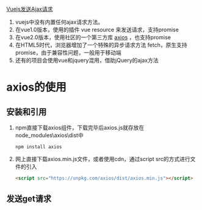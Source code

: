 [Vuejs发送Ajax请求](https://www.cnblogs.com/EricZLin/p/9380406.html)

1. vuejs中没有内置任何ajax请求方法。
2. 在vue1.0版本，使用的插件 vue resource 来发送请求，支持promise
3. 在vue2.0版本，使用社区的一个第三方库 [axios](https://github.com/axios/axios) ，也支持promise
4. 在HTML5时代，浏览器增加了一个特殊的异步请求方法 fetch，原生支持promise，由于兼容性问题，一般用于移动端
5. 还有的项目会使用vue和jquery混用，借助jQuery的ajax方法

# axios的使用

##  安装和引用

1. npm直接下载axios组件，下载完毕后axios.js就存放在node_modules\axios\dist中

   ```shell
   npm install axios
   ```

2. 网上直接下载axios.min.js文件，或者使用cdn，通过script src的方式进行文件的引入

   ```html
   <script src="https://unpkg.com/axios/dist/axios.min.js"></script>
   ```

## 发送get请求

